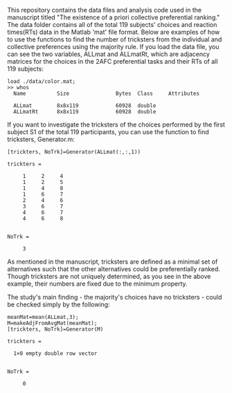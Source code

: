 This repository contains the data files and analysis code used in the manuscript titled "The existence of a priori collective preferential ranking." The data folder contains all of the total 119 subjects' choices and reaction times(RTs) data in the Matlab 'mat' file format.
Below are examples of how to use the functions to find the number of tricksters from the individual and collective preferences using the majority rule. If you load the data file, you can see the two variables, ALLmat and ALLmatRt, which are adjacency matrices for the choices in the 2AFC preferential tasks and their RTs of all 119 subjects: 

```
load ./data/color.mat;
>> whos
  Name          Size               Bytes  Class     Attributes

  ALLmat        8x8x119            60928  double              
  ALLmatRt      8x8x119            60928  double              
```

If you want to investigate the tricksters of the choices performed by the first subject S1 of the total 119 participants, you can use the function to find tricksters, Generator.m:
```
[trickters, NoTrk]=Generator(ALLmat(:,:,1))

trickters =

     1     2     4
     1     2     5
     1     4     8
     1     6     7
     2     4     6
     3     6     7
     4     6     7
     4     6     8


NoTrk =

     3
```
As mentioned in the manuscript, tricksters are defined as a minimal set of alternatives such that the other alternatives could be preferentially ranked. Though tricksters are not uniquely determined, as you see in the above example, their numbers are fixed due to the minimum property.

The study's main finding - the majority's choices have no tricksters - could be checked simply by the following:

```
meanMat=mean(ALLmat,3);
M=makeAdjFromAvgMat(meanMat);
[trickters, NoTrk]=Generator(M)

trickters =

  1×0 empty double row vector


NoTrk =

     0
```


